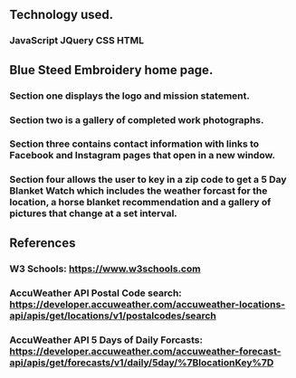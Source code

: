 ## Technology used.

### JavaScript JQuery CSS HTML

## Blue Steed Embroidery home page.

### Section one displays the logo and mission statement.

### Section two is a gallery of completed work photographs.

### Section three contains contact information with links to Facebook and Instagram pages that open in a new window.

### Section four allows the user to key in a zip code to get a 5 Day Blanket Watch which includes the weather forcast for the location, a horse blanket recommendation and a gallery of pictures that change at a set interval.

## References

### W3 Schools: https://www.w3schools.com

### AccuWeather API Postal Code search: https://developer.accuweather.com/accuweather-locations-api/apis/get/locations/v1/postalcodes/search

### AccuWeather API 5 Days of Daily Forcasts: https://developer.accuweather.com/accuweather-forecast-api/apis/get/forecasts/v1/daily/5day/%7BlocationKey%7D

